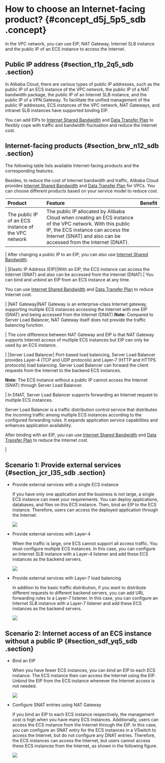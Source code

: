 # How to choose an Internet-facing product? {#concept_d5j_5p5_sdb .concept}

In the VPC network, you can use EIP, NAT Gateway, Internet SLB instance and the public IP of an ECS instance to access the Internet.

## Public IP address {#section_t1p_2q5_sdb .section}

In Alibaba Cloud, there are various types of public IP addresses, such as the public IP of an ECS instance of the VPC network, the public IP of a NAT bandwidth package, the public IP of an Internet SLB instance, and the public IP of a VPN Gateway. To facilitate the unified management of the public IP addresses, ECS instances of the VPC network, NAT Gateways, and intranet SLB instances have supported binding EIP.

You can add EIPs to [Internet Shared Bandwidth](https://www.aliyun.com/product/cbwp) and [Data Transfer Plan](https://www.aliyun.com/product/flowbag) to flexibly cope with traffic and bandwidth fluctuation and reduce the Internet cost.

## Internet-facing products {#section_brw_n12_sdb .section}

The following table lists available Internet-facing products and the corresponding features.

Besides, to reduce the cost of Internet bandwidth and traffic, Alibaba Cloud provides [Internet Shared Bandwidth](https://www.aliyun.com/product/cbwp) and [Data Transfer Plan](https://www.aliyun.com/product/flowbag) for VPCs. You can choose different products based on your service model to reduce cost.

|Product|Feature|Benefit|
|:------|:------|:------|
|The public IP of an ECS instance of the VPC network| The public IP allocated by Alibaba Cloud when creating an ECS instance of the VPC network. With this public IP, the ECS instance can access the Internet \(SNAT\) and also can be accessed from the Internet \(DNAT\).

 | After changing a public IP to an EIP, you can also use [Internet Shared Bandwidth](https://www.aliyun.com/product/cbwp).

 |
|Elastic IP Address \(EIP\)|With an EIP, the ECS instance can access the Internet \(SNAT\) and also can be accessed from the Internet \(DNAT\).| You can bind and unbind an EIP from an ECS instance at any time.

 You can use [Internet Shared Bandwidth](https://www.aliyun.com/product/cbwp) and [Data Transfer Plan](https://www.aliyun.com/product/flowbag) to reduce Internet cost.

 |
|NAT Gateway|NAT Gateway is an enterprise-class Internet gateway, supporting multiple ECS instances accessing the Internet with one EIP \(SNAT\) and being accessed from the Internet \(DNAT\).**Note:** Compared to Server Load Balancer, NAT Gateway itself does not provide the traffic balancing function.

| The core difference between NAT Gateway and EIP is that NAT Gateway supports Internet access of multiple ECS instances but EIP can only be used by an ECS instance.

 |
|Server Load Balancer| Port-based load balancing, Server Load Balancer provides Layer-4 \(TCP and UDP protocols\) and Layer-7 \(HTTP and HTTPS protocols\) load balancing. Server Load Balancer can forward the client requests from the Internet to the backend ECS instances.

 **Note:** The ECS instance without a public IP cannot access the Internet \(SNAT\) through Server Load Balancer.

 | In DNAT, Server Load Balancer supports forwarding an Internet request to multiple ECS instances.

 Server Load Balancer is a traffic distribution control service that distributes the incoming traffic among multiple ECS instances according to the configured forwarding rules. It expands application service capabilities and enhances application availability.

 After binding with an EIP, you can use [Internet Shared Bandwidth](https://www.aliyun.com/product/cbwp) and [Data Transfer Plan](https://www.aliyun.com/product/flowbag) to reduce the Internet cost.

 |

## Scenario 1: Provide external services {#section_jcr_l35_sdb .section}

-   Provide external services with a single ECS instance

    If you have only one application and the business is not large, a single ECS instance can meet your requirements. You can deploy applications, databases, and files on this ECS instance. Then, bind an EIP to the ECS instance. Therefore, users can access the deployed application through the Internet.

    ![](http://static-aliyun-doc.oss-cn-hangzhou.aliyuncs.com/assets/img/2449/1543561808826_en-US.png)

-   Provide external services with Layer-4

    When the traffic is large, one ECS cannot support all access traffic. You must configure multiple ECS instances. In this case, you can configure an Internet SLB instance with a Layer-4 listener and add these ECS instances as the backend servers.

    ![](http://static-aliyun-doc.oss-cn-hangzhou.aliyuncs.com/assets/img/2449/1543561808827_en-US.png)

-   Provide external services with Layer-7 load balancing

    In addition to the basic traffic distribution, if you want to distribute different requests to different backend servers, you can add URL forwarding rules to a Layer-7 listener. In this case, you can configure an Internet SLB instance with a Layer-7 listener and add these ECS instances as the backend servers.

    ![](http://static-aliyun-doc.oss-cn-hangzhou.aliyuncs.com/assets/img/2449/1543561808828_en-US.png)


## Scenario 2: Internet access of an ECS instance without a public IP {#section_sdf_yq5_sdb .section}

-   Bind an EIP

    When you have fewer ECS instances, you can bind an EIP to each ECS instance. The ECS instance then can access the Internet using the EIP. Unbind the EIP from the ECS instance whenever the Internet access is not needed.

    ![](http://static-aliyun-doc.oss-cn-hangzhou.aliyuncs.com/assets/img/2449/1543561808826_en-US.png)

-   Configure SNAT entries using NAT Gateway

    If you bind an EIP to each ECS instance respectively, the management cost is high when you have many ECS instances. Additionally, users can access the ECS instance from the Internet through the EIP. In this case, you can configure an SNAT entry for the ECS instances in a VSwitch to access the Internet, but do not configure any DNAT entries. Therefore, the ECS instances can access the Internet, but users cannot access these ECS instances from the Internet, as shown in the following figure.

    ![](http://static-aliyun-doc.oss-cn-hangzhou.aliyuncs.com/assets/img/2449/1543561808829_en-US.png)


